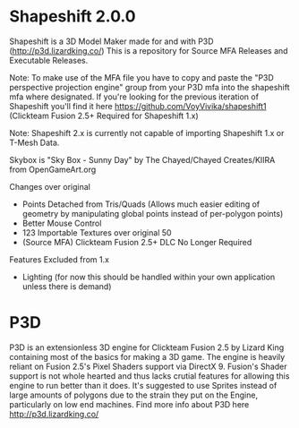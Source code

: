 # Shapeshift 2.0.0
Shapeshift is a 3D Model Maker made for and with P3D (http://p3d.lizardking.co/)
This is a repository for Source MFA Releases and Executable Releases.

Note: To make use of the MFA file you have to copy and paste the "P3D perspective projection engine" group from your P3D mfa into the shapeshift mfa where designated.
If you're looking for the previous iteration of Shapeshift you'll find it here https://github.com/VoyVivika/shapeshift1 (Clickteam Fusion 2.5+ Required for Shapeshift 1.x)

Note: Shapeshift 2.x is currently not capable of importing Shapeshift 1.x or T-Mesh Data.

Skybox is "Sky Box - Sunny Day" by The Chayed/Chayed Creates/KIIRA from OpenGameArt.org

Changes over original
- Points Detached from Tris/Quads (Allows much easier editing of geometry by manipulating global points instead of per-polygon points)
- Better Mouse Control
- 123 Importable Textures over original 50
- (Source MFA) Clickteam Fusion 2.5+ DLC No Longer Required

Features Excluded from 1.x
- Lighting (for now this should be handled within your own application unless there is demand)

# P3D
P3D is an extensionless 3D engine for Clickteam Fusion 2.5 by Lizard King containing most of the basics for making a 3D game. The engine is heavily reliant on Fusion 2.5's Pixel Shaders support via DirectX 9. Fusion's Shader support is not whole hearted and thus lacks crutial features for allowing this engine to run better than it does. It's suggested to use Sprites instead of large amounts of polygons due to the strain they put on the Engine, particularly on low end machines. Find more info about P3D here http://p3d.lizardking.co/
